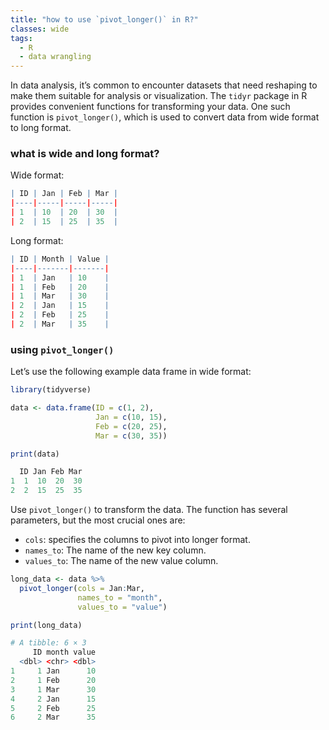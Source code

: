 ```yaml
---
title: "how to use `pivot_longer()` in R?"
classes: wide
tags:
  - R
  - data wrangling
---
```


In data analysis, it’s common to encounter datasets that need reshaping to make them suitable for analysis or visualization. The `tidyr` package in R provides convenient functions for transforming your data. One such function is `pivot_longer()`, which is used to convert data from wide format to long format. 
 
### what is wide and long format?
Wide format:
```r
| ID | Jan | Feb | Mar |
|----|-----|-----|-----|
| 1  | 10  | 20  | 30  |
| 2  | 15  | 25  | 35  |
```

Long format:
```r
| ID | Month | Value |
|----|-------|-------|
| 1  | Jan   | 10    |
| 1  | Feb   | 20    |
| 1  | Mar   | 30    |
| 2  | Jan   | 15    |
| 2  | Feb   | 25    |
| 2  | Mar   | 35    |
```

### using `pivot_longer()`

Let’s use the following example data frame in wide format:

```r
library(tidyverse)

data <- data.frame(ID = c(1, 2),
                   Jan = c(10, 15),
                   Feb = c(20, 25),
                   Mar = c(30, 35))

print(data)
```

```r
  ID Jan Feb Mar
1  1  10  20  30
2  2  15  25  35
```

Use `pivot_longer()` to transform the data. The function has several parameters, but the most crucial ones are:
  - `cols`: specifies the columns to pivot into longer format.
  - `names_to`: The name of the new key column.
  - `values_to`: The name of the new value column.

```r
long_data <- data %>% 
  pivot_longer(cols = Jan:Mar,
               names_to = "month",
               values_to = "value")

print(long_data)
```

```r
# A tibble: 6 × 3
     ID month value
  <dbl> <chr> <dbl>
1     1 Jan      10
2     1 Feb      20
3     1 Mar      30
4     2 Jan      15
5     2 Feb      25
6     2 Mar      35
```